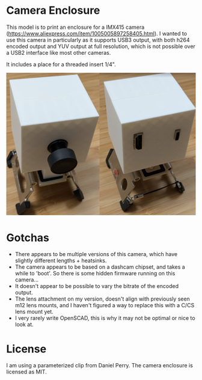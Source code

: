 # Camera Enclosure

This model is to print an enclosure for a IMX415 camera (<https://www.aliexpress.com/item/1005005897258405.html>). I wanted to use this camera in particularly as it supports USB3 output, with both h264 encoded output and YUV output at full resolution, which is not possible over a USB2 interface like most other cameras.

It includes a place for a threaded insert 1/4".

![./final.png](./final.png)

# Gotchas

* There appears to be multiple versions of this camera, which have slightly different lengths + heatsinks.
* The camera appears to be based on a dashcam chipset, and takes a while to 'boot'. So there is some hidden firmware running on this camera...
* It doesn't appear to be possible to vary the bitrate of the encoded output.
* The lens attachment on my version, doesn't align with previously seen m12 lens mounts, and I haven't figured a way to replace this with a C/CS lens mount yet.
* I very rarely write OpenSCAD, this is why it may not be optimal or nice to look at.

# License

I am using a parameterized clip from Daniel Perry.
The camera enclosure is licensed as MIT.
